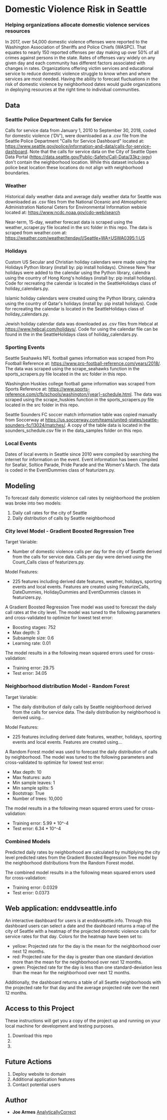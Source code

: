 # Domestic Violence Risk in Seattle
### Helping organizations allocate domestic violence services resources

In 2017, over 54,000 domestic violence offenses were reported to the Washington Association of Sheriffs and Police Chiefs (WASPC).  That equates to nearly 150 reported offenses per day making up over 50% of all crimes against persons in the state.  Rates of offenses vary widely on any given day and each community has different factors associated with changes in rates. Organizations offering victim services and educational service to reduce domestic violence struggle to know when and where services are most needed. Having the ability to forecast fluctuations in the risk of domestic violence by neighborhood dates would guide organizations in  deploying resources at the right time to individual communities. 

## Data

### Seattle Police Department Calls for Service
Calls for service data from January 1, 2010 to September 30, 2018, coded for domestic violence ('DV'), were downloaded as a .csv file from the Seattle Police Department "Calls for Service Dashboard" located at:  https://www.seattle.gov/police/information-and-data/calls-for-service-dashboard.
Note that the calls for service data on the City of Seattle Open Data Portal (https://data.seattle.gov/Public-Safety/Call-Data/33kz-ixgy) don't contain the neighborhood location.  While this dataset includes a police beat location these locations do not align with neighborhood boundaries.

### Weather
Historical daily weather data and average daily weather data for Seattle was downloaded as .csv files from the National Oceanic and Atmospheric Administration National Ceters for Environmental Information webisie located at: https://www.ncdc.noaa.gov/cdo-web/search

Near-term, 15-day, weather forecast data is scraped using the weather_scraper.py file located in the src folder in this repo.  The data is scraped from weather.com at: https://weather.com/weather/tenday/l/Seattle+WA+USWA0395:1:US

### Holidays
Custom US Secular and Christian holiday calendars were made using the Holidays Python library (install by: pip install holidays). Chinese New Year holidays were added to the calendar using the Python library, calendra  using the country of Hong Kong's holidays (install by: pip install holidays). Code for recreating the calendar is located in the SeattleHolidays class of holiday_calendars.py.

Islamic holiday calendars were created using the Python library, calendra  using the country of Qatar's holidays (install by: pip install holidays).  Code for recreating the calendar is located in the SeattleHolidays class of holiday_calendars.py.

Jewish holiday calendar data was downloaded as .csv files from Hebcal at https://www.hebcal.com/holidays/. Code for using the calendar file can be found in the in the SeattleHolidays class of holiday_calendars.py.

### Sporting Events
Seattle Seahawks NFL football games information was scraped from Pro Football Reference at: https://www.pro-football-reference.com/years/2018/.  The data was scraped using the scrape_seahawks function in the sports_scrapers.py file located in the src folder in this repo.

Washington Huskies college football game information was scraped from Sports Reference at: https://www.sports-reference.com/cfb/schools/washington/{year}-schedule.html. The data was scraped using the scrape_huskies function in the sports_scrapers.py file located in the src folder in this repo.

Seattle Sounders FC soccer match information table was copied manually from Soccerway at https://us.soccerway.com/teams/united-states/seattle-sounders-fc/13024/matches/.  A copy of the table data is located in the sounders_schedule.csv file in the data_samples folder on this repo.

### Local Events
Dates of local events in Seattle since 2010 were compiled by searching the internet for information on the event.  Event information has been compiled for Seafair, Soltice Parade, Pride Parade and the Women's March.  The data is coded in the EventDummies class of featurizers.py.

## Modeling
To forecast daily domestic violence call rates by neighborhood the problem was broke into two models:

1. Daily call rates for the city of Seattle
2. Daily distribution of calls by Seattle neighborhood

### City level Model - Gradient Boosted Regression Tree

Target Variable:

* Number of domestic violence calls per day for the city of Seattle derived from the calls for service data.  Calls per day were derived  using the Count_Calls class of featurizers.py.

Model Features:

* 225 features including derived date features, weather, holidays, sporting events and      local events.  Features are created using FeaturizeCalls, DateDummies, HolidayDummies and  EventDummies classes in featurizers.py.

A Gradient Boosted Regression Tree model was used to forecast the daily call rates at the city level.  The model was tuned to the following parameters and cross-validated to optimize for lowest test error:

* Boosting stages: 752
* Max depth: 3
* Subsample size: 0.6
* Learning rate: 0.01

The model results in a the following mean squared errors used for cross-validation:
* Training error: 29.75
* Test error: 34.05

### Neighborhood distribution Model - Random Forest

Target Variable:
* The daily distribution of daily calls by Seattle neighborhood derived from the calls for service data.  The daily distribution by neighborhood is derived using...

Model Features:
* 225 features including derived date features, weather, holidays, sporting events and      local events.  Features are created using...

A Random Forest model was used to forecast the daily distribution of calls by neighborhood.  The model was tuned to the following parameters and cross-validated to optimize for lowest test error:

* Max depth: 10
* Max features: auto
* Min sample leaves: 1
* Min sample splits: 5
* Bootstrap: True
* Number of trees: 10,000

The model results in a the following mean squared errors used for cross-validation:

* Training error: 5.99 * 10^-4
* Test error: 6.34 * 10^-4

### Combined Models

Predicted daily rates by neighborhood are calculated by multiplying the city level predicted rates from the Gradient Boosted Regression Tree model by the neighborhood distributions from the Random Forest model.

The combined model results in a the following mean squared errors used for cross-validation:

* Training error: 0.0329
* Test error: 0.0373

## Web application: enddvseattle.info
An interactive dashboard for users is at enddvseattle.info. Through this dashboard users can select a date and the dashboard returns a map of the city of Seattle with a heatmap of the projected domestic violence calls for service rates for that day. Colors for the heatmap have been set to:

* yellow:  Projected rate for the day is the mean for the neighborhood over next 12 months.
* red: Projected rate for the day is greater than one standard deviation more than the       mean for the neighborhood over next 12 months.
* green: Projected rate for the day is less than one standard-deviation less than the mean   for the neighborhood over next 12 months.

Additionally, the dashboard returns a table of all Seattle neighborhoods with the projected rate for that day and the average projected rate over the next 12 months.

## Access to this Project
These instructions will get you a copy of the project up and running on your local machine for development and testing purposes.

1. Download this repo
2.
3.


## Future Actions
1. Deploy website to domain
2. Additional application features
3. Contact potential users

## Author

* **Joe Armes**  [AnalyticallyCorrect](https://github.com/analyticallycorrect)
